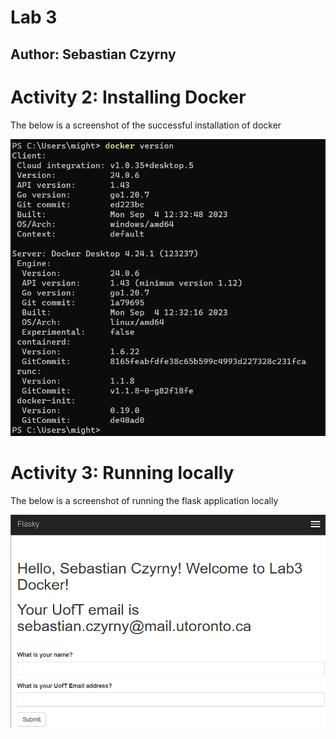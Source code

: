 # Lab 3

## Author: Sebastian Czyrny

# Activity 2: Installing Docker

The below is a screenshot of the successful installation of docker

![lab3_act2](images/lab3_act2.png)

# Activity 3: Running locally

The below is a screenshot of running the flask application locally

![lab3_act3](images/lab3_act3.png)